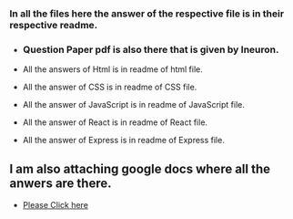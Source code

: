 ### In all the files here the answer of the respective file is in their respective readme.

- ### Question Paper pdf is also there that is given by Ineuron.

- All the answers of Html is in readme of html file.
- All the answer of CSS is in readme of CSS file.
- All the answer of JavaScript is in readme of JavaScript file.
- All the answer of React is in readme of React file.
- All the answer of Express is in readme of Express file.

## I am also attaching google docs where all the anwers are there.

- [Please Click here](https://docs.google.com/document/d/1NqVeEffBAFPNwmc1aovrJ023AQPb2Zt8FWY7Vqyhmj0/edit)
